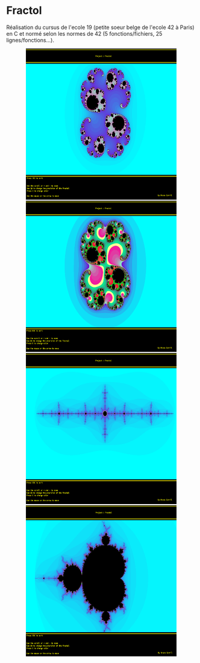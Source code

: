 # Fractol

Réalisation du cursus de l'ecole 19 (petite soeur belge de l'ecole 42 à Paris) en C et normé selon les normes de 42 (5 fonctions/fichiers, 25 lignes/fonctions...).


<p align="center">
    <img src="/screenshot/screen01.png" width="400px" height="400"</img>
    <img src="/screenshot/screen02.png" width="400px" height="400"</img>
    <img src="/screenshot/screen03.png" width="400px" height="400"</img>
    <img src="/screenshot/screen00.png" width="400px" height="400"</img> 
</p>

